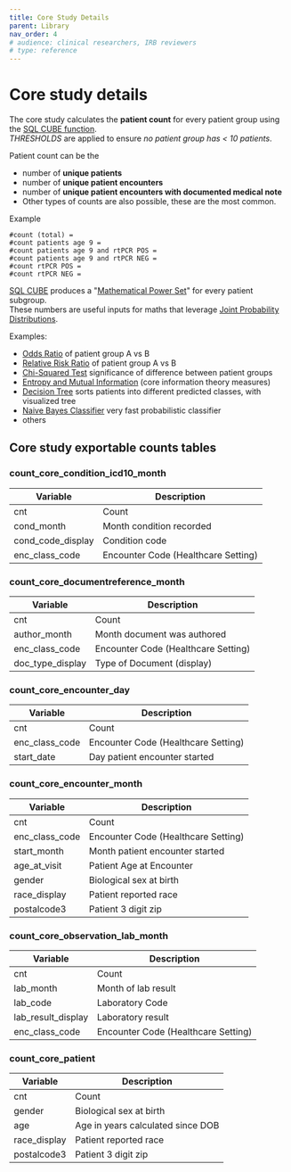 ```yaml
---
title: Core Study Details
parent: Library
nav_order: 4
# audience: clinical researchers, IRB reviewers
# type: reference
---
```


# Core study details

The core study calculates the **patient count** for every patient group using the [SQL CUBE function](https://prestodb.io/docs/current/sql/select.html#group-by-clause).  
*THRESHOLDS* are applied to ensure *no patient group has < 10 patients*.
 
Patient count can be the 
- number of **unique patients**
- number of **unique patient encounters**
- number of **unique patient encounters with documented medical note**
- Other types of counts are also possible, these are the most common.

Example

    #count (total) =
    #count patients age 9 =
    #count patients age 9 and rtPCR POS =
    #count patients age 9 and rtPCR NEG =
    #count rtPCR POS =
    #count rtPCR NEG =

[SQL CUBE](https://prestodb.io/docs/current/sql/select.html#group-by-clause) produces a "[Mathematical Power Set](http://en.wikipedia.org/wiki/Power_set)" for every patient subgroup.  
These numbers are useful inputs for maths that leverage [Joint Probability Distributions](https://en.wikipedia.org/wiki/Joint_probability_distribution). 

Examples: 

- [Odds Ratio](https://en.wikipedia.org/wiki/Odds_ratio) of patient group A vs B 
- [Relative Risk Ratio](https://en.wikipedia.org/wiki/Relative_risk) of patient group A vs B
- [Chi-Squared Test](https://en.wikipedia.org/wiki/Chi-squared_test) significance of difference between patient groups
- [Entropy and Mutual Information](https://en.wikipedia.org/wiki/Mutual_information) (core information theory measures) 
- [Decision Tree](https://en.wikipedia.org/wiki/Decision_tree) sorts patients into different predicted classes, with visualized tree   
- [Naive Bayes Classifier](https://en.wikipedia.org/wiki/Naive_Bayes_classifier) very fast probabilistic classifier
- others

## Core study exportable counts tables

### count_core_condition_icd10_month
| Variable  |   Description |
| --------  |   --------    |
| cnt   |   Count   |
| cond_month    |   Month condition recorded    |
| cond_code_display |   Condition code  |
| enc_class_code    |   Encounter Code (Healthcare Setting) |


### count_core_documentreference_month
| Variable  |   Description |
| --------  |   --------    |
| cnt   |   Count   |
| author_month  |   Month document was authored |
| enc_class_code    |   Encounter Code (Healthcare Setting) |
| doc_type_display  |   Type of Document (display)  |


### count_core_encounter_day
| Variable  |   Description |
| --------  |   --------    |
| cnt   |   Count   |
| enc_class_code    |   Encounter Code (Healthcare Setting) |
| start_date    |   Day patient encounter started   |


### count_core_encounter_month
| Variable  |   Description |
| --------  |   --------    |
| cnt   |   Count   |
| enc_class_code    |   Encounter Code (Healthcare Setting) |
| start_month   |   Month patient encounter started |
| age_at_visit  |   Patient Age at Encounter    |
| gender    |   Biological sex at birth |
| race_display  |   Patient reported race   |
| postalcode3   |   Patient 3 digit zip |


### count_core_observation_lab_month
| Variable  |   Description |
| --------  |   --------    |
| cnt   |   Count   |
| lab_month |   Month of lab result |
| lab_code  |   Laboratory Code |
| lab_result_display    |   Laboratory result   |
| enc_class_code    |   Encounter Code (Healthcare Setting) |


### count_core_patient
| Variable  |   Description |
| --------  |   --------    |
| cnt   |   Count   |
| gender    |   Biological sex at birth |
| age   |   Age in years calculated since DOB   |
| race_display  |   Patient reported race   |
| postalcode3   |   Patient 3 digit zip |
